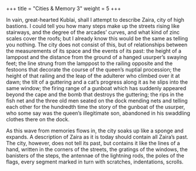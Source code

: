 +++
title = "Cities & Memory 3"
weight = 5
+++

In vain, great-hearted Kublai, shall I attempt to describe Zaira, city of high bastions. I could tell you how many steps make up the streets rising like stairways, and the degree of the arcades’ curves, and what kind of zinc scales cover the roofs; but I already know this would be the same as telling you nothing. The city does not consist of this, but of relationships between the measurements of its space and the events of its past: the height of a lamppost and the distance from the ground of a hanged usurper’s swaying feet; the line strung from the lamppost to the railing opposite and the festoons that decorate the course of the queen’s nuptial procession; the height of that railing and the leap of the adulterer who climbed over it at dawn; the tilt of a guttering and a cat’s progress along it as he slips into the same window; the firing range of a gunboat which has suddenly appeared beyond the cape and the bomb that destroys the guttering; the rips in the fish net and the three old men seated on the dock mending nets and telling each other for the hundredth time the story of the gunboat of the usurper, who some say was the queen’s illegitimate son, abandoned in his swaddling clothes there on the dock.

As this wave from memories flows in, the city soaks up like a sponge and expands. A description of Zaira as it is today should contain all Zaira’s past. The city, however, does not tell its past, but contains it like the lines of a hand, written in the corners of the streets, the gratings of the windows, the banisters of the steps, the antennae of the lightning rods, the poles of the flags, every segment marked in turn with scratches, indentations, scrolls.